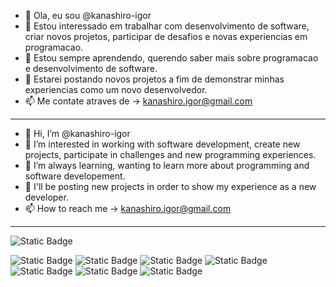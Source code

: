 - 👋 Ola, eu sou @kanashiro-igor
- 👀 Estou interessado em trabalhar com desenvolvimento de software, criar novos projetos, participar de desafios e novas experiencias em programacao.
- 🌱 Estou sempre aprendendo, querendo saber mais sobre programacao e desenvolvimento de software.
- 💞️ Estarei postando novos projetos a fim de demonstrar minhas experiencias como um novo desenvolvedor.
- 📫 Me contate atraves de -> kanashiro.igor@gmail.com
----------------------------------------------------------------------------------------------------------------
- 👋 Hi, I’m @kanashiro-igor
- 👀 I’m interested in working with software development, create new projects, participate in challenges and new programming experiences.
- 🌱 I’m always learning, wanting to learn more about programming and software developement.
- 💞️ I'll be posting new projects in order to show my experience as a new developer.
- 📫 How to reach me -> kanashiro.igor@gmail.com
----------------------------------------------------------------------------------------------------------------
![Static Badge](https://img.shields.io/badge/SKILLS-blue)

![Static Badge](https://img.shields.io/badge/HTML5-green) ![Static Badge](https://img.shields.io/badge/CSS-green) ![Static Badge](https://img.shields.io/badge/Java-green) ![Static Badge](https://img.shields.io/badge/SQL-green) ![Static Badge](https://img.shields.io/badge/Postman-green) ![Static Badge](https://img.shields.io/badge/Salesforce-green) ![Static Badge](https://img.shields.io/badge/API-green)

<!---
kanashiro-igor/kanashiro-igor is a ✨ special ✨ repository because its `README.md` (this file) appears on your GitHub profile.
You can click the Preview link to take a look at your changes.
--->
